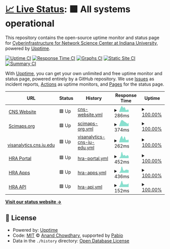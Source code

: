 # [📈 Live Status](https://cns-iu.github.io/upptime): <!--live status--> **🟩 All systems operational**

This repository contains the open-source uptime monitor and status page for [Cyberinfrastructure for Network Science Center at Indiana University](cns.iu.edu), powered by [Upptime](https://github.com/upptime/upptime).

[![Uptime CI](https://github.com/cns-iu/upptime/workflows/Uptime%20CI/badge.svg)](https://github.com/cns-iu/upptime/actions?query=workflow%3A%22Uptime+CI%22)
[![Response Time CI](https://github.com/cns-iu/upptime/workflows/Response%20Time%20CI/badge.svg)](https://github.com/cns-iu/upptime/actions?query=workflow%3A%22Response+Time+CI%22)
[![Graphs CI](https://github.com/cns-iu/upptime/workflows/Graphs%20CI/badge.svg)](https://github.com/cns-iu/upptime/actions?query=workflow%3A%22Graphs+CI%22)
[![Static Site CI](https://github.com/cns-iu/upptime/workflows/Static%20Site%20CI/badge.svg)](https://github.com/cns-iu/upptime/actions?query=workflow%3A%22Static+Site+CI%22)
[![Summary CI](https://github.com/cns-iu/upptime/workflows/Summary%20CI/badge.svg)](https://github.com/cns-iu/upptime/actions?query=workflow%3A%22Summary+CI%22)

With [Upptime](https://upptime.js.org), you can get your own unlimited and free uptime monitor and status page, powered entirely by a GitHub repository. We use [Issues](https://github.com/cns-iu/upptime/issues) as incident reports, [Actions](https://github.com/cns-iu/upptime/actions) as uptime monitors, and [Pages](https://cns-iu.github.io/upptime) for the status page.

<!--start: status pages-->
<!-- This summary is generated by Upptime (https://github.com/upptime/upptime) -->
<!-- Do not edit this manually, your changes will be overwritten -->
<!-- prettier-ignore -->
| URL | Status | History | Response Time | Uptime |
| --- | ------ | ------- | ------------- | ------ |
| <img alt="" src="https://icons.duckduckgo.com/ip3/cns.iu.edu.ico" height="13"> [CNS Website](https://cns.iu.edu) | 🟩 Up | [cns-website.yml](https://github.com/cns-iu/upptime/commits/HEAD/history/cns-website.yml) | <details><summary><img alt="Response time graph" src="./graphs/cns-website/response-time-week.png" height="20"> 286ms</summary><br><a href="https://cns-iu.github.io/upptime/history/cns-website"><img alt="Response time 450" src="https://img.shields.io/endpoint?url=https%3A%2F%2Fraw.githubusercontent.com%2Fcns-iu%2Fupptime%2FHEAD%2Fapi%2Fcns-website%2Fresponse-time.json"></a><br><a href="https://cns-iu.github.io/upptime/history/cns-website"><img alt="24-hour response time 98" src="https://img.shields.io/endpoint?url=https%3A%2F%2Fraw.githubusercontent.com%2Fcns-iu%2Fupptime%2FHEAD%2Fapi%2Fcns-website%2Fresponse-time-day.json"></a><br><a href="https://cns-iu.github.io/upptime/history/cns-website"><img alt="7-day response time 286" src="https://img.shields.io/endpoint?url=https%3A%2F%2Fraw.githubusercontent.com%2Fcns-iu%2Fupptime%2FHEAD%2Fapi%2Fcns-website%2Fresponse-time-week.json"></a><br><a href="https://cns-iu.github.io/upptime/history/cns-website"><img alt="30-day response time 272" src="https://img.shields.io/endpoint?url=https%3A%2F%2Fraw.githubusercontent.com%2Fcns-iu%2Fupptime%2FHEAD%2Fapi%2Fcns-website%2Fresponse-time-month.json"></a><br><a href="https://cns-iu.github.io/upptime/history/cns-website"><img alt="1-year response time 450" src="https://img.shields.io/endpoint?url=https%3A%2F%2Fraw.githubusercontent.com%2Fcns-iu%2Fupptime%2FHEAD%2Fapi%2Fcns-website%2Fresponse-time-year.json"></a></details> | <details><summary><a href="https://cns-iu.github.io/upptime/history/cns-website">100.00%</a></summary><a href="https://cns-iu.github.io/upptime/history/cns-website"><img alt="All-time uptime 99.97%" src="https://img.shields.io/endpoint?url=https%3A%2F%2Fraw.githubusercontent.com%2Fcns-iu%2Fupptime%2FHEAD%2Fapi%2Fcns-website%2Fuptime.json"></a><br><a href="https://cns-iu.github.io/upptime/history/cns-website"><img alt="24-hour uptime 100.00%" src="https://img.shields.io/endpoint?url=https%3A%2F%2Fraw.githubusercontent.com%2Fcns-iu%2Fupptime%2FHEAD%2Fapi%2Fcns-website%2Fuptime-day.json"></a><br><a href="https://cns-iu.github.io/upptime/history/cns-website"><img alt="7-day uptime 100.00%" src="https://img.shields.io/endpoint?url=https%3A%2F%2Fraw.githubusercontent.com%2Fcns-iu%2Fupptime%2FHEAD%2Fapi%2Fcns-website%2Fuptime-week.json"></a><br><a href="https://cns-iu.github.io/upptime/history/cns-website"><img alt="30-day uptime 100.00%" src="https://img.shields.io/endpoint?url=https%3A%2F%2Fraw.githubusercontent.com%2Fcns-iu%2Fupptime%2FHEAD%2Fapi%2Fcns-website%2Fuptime-month.json"></a><br><a href="https://cns-iu.github.io/upptime/history/cns-website"><img alt="1-year uptime 99.97%" src="https://img.shields.io/endpoint?url=https%3A%2F%2Fraw.githubusercontent.com%2Fcns-iu%2Fupptime%2FHEAD%2Fapi%2Fcns-website%2Fuptime-year.json"></a></details>
| <img alt="" src="https://icons.duckduckgo.com/ip3/scimaps.org.ico" height="13"> [Scimaps.org](https://scimaps.org) | 🟩 Up | [scimaps-org.yml](https://github.com/cns-iu/upptime/commits/HEAD/history/scimaps-org.yml) | <details><summary><img alt="Response time graph" src="./graphs/scimaps-org/response-time-week.png" height="20"> 374ms</summary><br><a href="https://cns-iu.github.io/upptime/history/scimaps-org"><img alt="Response time 339" src="https://img.shields.io/endpoint?url=https%3A%2F%2Fraw.githubusercontent.com%2Fcns-iu%2Fupptime%2FHEAD%2Fapi%2Fscimaps-org%2Fresponse-time.json"></a><br><a href="https://cns-iu.github.io/upptime/history/scimaps-org"><img alt="24-hour response time 221" src="https://img.shields.io/endpoint?url=https%3A%2F%2Fraw.githubusercontent.com%2Fcns-iu%2Fupptime%2FHEAD%2Fapi%2Fscimaps-org%2Fresponse-time-day.json"></a><br><a href="https://cns-iu.github.io/upptime/history/scimaps-org"><img alt="7-day response time 374" src="https://img.shields.io/endpoint?url=https%3A%2F%2Fraw.githubusercontent.com%2Fcns-iu%2Fupptime%2FHEAD%2Fapi%2Fscimaps-org%2Fresponse-time-week.json"></a><br><a href="https://cns-iu.github.io/upptime/history/scimaps-org"><img alt="30-day response time 472" src="https://img.shields.io/endpoint?url=https%3A%2F%2Fraw.githubusercontent.com%2Fcns-iu%2Fupptime%2FHEAD%2Fapi%2Fscimaps-org%2Fresponse-time-month.json"></a><br><a href="https://cns-iu.github.io/upptime/history/scimaps-org"><img alt="1-year response time 339" src="https://img.shields.io/endpoint?url=https%3A%2F%2Fraw.githubusercontent.com%2Fcns-iu%2Fupptime%2FHEAD%2Fapi%2Fscimaps-org%2Fresponse-time-year.json"></a></details> | <details><summary><a href="https://cns-iu.github.io/upptime/history/scimaps-org">100.00%</a></summary><a href="https://cns-iu.github.io/upptime/history/scimaps-org"><img alt="All-time uptime 99.98%" src="https://img.shields.io/endpoint?url=https%3A%2F%2Fraw.githubusercontent.com%2Fcns-iu%2Fupptime%2FHEAD%2Fapi%2Fscimaps-org%2Fuptime.json"></a><br><a href="https://cns-iu.github.io/upptime/history/scimaps-org"><img alt="24-hour uptime 100.00%" src="https://img.shields.io/endpoint?url=https%3A%2F%2Fraw.githubusercontent.com%2Fcns-iu%2Fupptime%2FHEAD%2Fapi%2Fscimaps-org%2Fuptime-day.json"></a><br><a href="https://cns-iu.github.io/upptime/history/scimaps-org"><img alt="7-day uptime 100.00%" src="https://img.shields.io/endpoint?url=https%3A%2F%2Fraw.githubusercontent.com%2Fcns-iu%2Fupptime%2FHEAD%2Fapi%2Fscimaps-org%2Fuptime-week.json"></a><br><a href="https://cns-iu.github.io/upptime/history/scimaps-org"><img alt="30-day uptime 100.00%" src="https://img.shields.io/endpoint?url=https%3A%2F%2Fraw.githubusercontent.com%2Fcns-iu%2Fupptime%2FHEAD%2Fapi%2Fscimaps-org%2Fuptime-month.json"></a><br><a href="https://cns-iu.github.io/upptime/history/scimaps-org"><img alt="1-year uptime 99.98%" src="https://img.shields.io/endpoint?url=https%3A%2F%2Fraw.githubusercontent.com%2Fcns-iu%2Fupptime%2FHEAD%2Fapi%2Fscimaps-org%2Fuptime-year.json"></a></details>
| <img alt="" src="https://icons.duckduckgo.com/ip3/visanalytics.cns.iu.edu.ico" height="13"> [visanalytics.cns.iu.edu](https://visanalytics.cns.iu.edu) | 🟩 Up | [visanalytics-cns-iu-edu.yml](https://github.com/cns-iu/upptime/commits/HEAD/history/visanalytics-cns-iu-edu.yml) | <details><summary><img alt="Response time graph" src="./graphs/visanalytics-cns-iu-edu/response-time-week.png" height="20"> 262ms</summary><br><a href="https://cns-iu.github.io/upptime/history/visanalytics-cns-iu-edu"><img alt="Response time 281" src="https://img.shields.io/endpoint?url=https%3A%2F%2Fraw.githubusercontent.com%2Fcns-iu%2Fupptime%2FHEAD%2Fapi%2Fvisanalytics-cns-iu-edu%2Fresponse-time.json"></a><br><a href="https://cns-iu.github.io/upptime/history/visanalytics-cns-iu-edu"><img alt="24-hour response time 73" src="https://img.shields.io/endpoint?url=https%3A%2F%2Fraw.githubusercontent.com%2Fcns-iu%2Fupptime%2FHEAD%2Fapi%2Fvisanalytics-cns-iu-edu%2Fresponse-time-day.json"></a><br><a href="https://cns-iu.github.io/upptime/history/visanalytics-cns-iu-edu"><img alt="7-day response time 262" src="https://img.shields.io/endpoint?url=https%3A%2F%2Fraw.githubusercontent.com%2Fcns-iu%2Fupptime%2FHEAD%2Fapi%2Fvisanalytics-cns-iu-edu%2Fresponse-time-week.json"></a><br><a href="https://cns-iu.github.io/upptime/history/visanalytics-cns-iu-edu"><img alt="30-day response time 276" src="https://img.shields.io/endpoint?url=https%3A%2F%2Fraw.githubusercontent.com%2Fcns-iu%2Fupptime%2FHEAD%2Fapi%2Fvisanalytics-cns-iu-edu%2Fresponse-time-month.json"></a><br><a href="https://cns-iu.github.io/upptime/history/visanalytics-cns-iu-edu"><img alt="1-year response time 281" src="https://img.shields.io/endpoint?url=https%3A%2F%2Fraw.githubusercontent.com%2Fcns-iu%2Fupptime%2FHEAD%2Fapi%2Fvisanalytics-cns-iu-edu%2Fresponse-time-year.json"></a></details> | <details><summary><a href="https://cns-iu.github.io/upptime/history/visanalytics-cns-iu-edu">100.00%</a></summary><a href="https://cns-iu.github.io/upptime/history/visanalytics-cns-iu-edu"><img alt="All-time uptime 98.82%" src="https://img.shields.io/endpoint?url=https%3A%2F%2Fraw.githubusercontent.com%2Fcns-iu%2Fupptime%2FHEAD%2Fapi%2Fvisanalytics-cns-iu-edu%2Fuptime.json"></a><br><a href="https://cns-iu.github.io/upptime/history/visanalytics-cns-iu-edu"><img alt="24-hour uptime 100.00%" src="https://img.shields.io/endpoint?url=https%3A%2F%2Fraw.githubusercontent.com%2Fcns-iu%2Fupptime%2FHEAD%2Fapi%2Fvisanalytics-cns-iu-edu%2Fuptime-day.json"></a><br><a href="https://cns-iu.github.io/upptime/history/visanalytics-cns-iu-edu"><img alt="7-day uptime 100.00%" src="https://img.shields.io/endpoint?url=https%3A%2F%2Fraw.githubusercontent.com%2Fcns-iu%2Fupptime%2FHEAD%2Fapi%2Fvisanalytics-cns-iu-edu%2Fuptime-week.json"></a><br><a href="https://cns-iu.github.io/upptime/history/visanalytics-cns-iu-edu"><img alt="30-day uptime 100.00%" src="https://img.shields.io/endpoint?url=https%3A%2F%2Fraw.githubusercontent.com%2Fcns-iu%2Fupptime%2FHEAD%2Fapi%2Fvisanalytics-cns-iu-edu%2Fuptime-month.json"></a><br><a href="https://cns-iu.github.io/upptime/history/visanalytics-cns-iu-edu"><img alt="1-year uptime 98.82%" src="https://img.shields.io/endpoint?url=https%3A%2F%2Fraw.githubusercontent.com%2Fcns-iu%2Fupptime%2FHEAD%2Fapi%2Fvisanalytics-cns-iu-edu%2Fuptime-year.json"></a></details>
| <img alt="" src="https://icons.duckduckgo.com/ip3/humanatlas.io.ico" height="13"> [HRA Portal](https://humanatlas.io) | 🟩 Up | [hra-portal.yml](https://github.com/cns-iu/upptime/commits/HEAD/history/hra-portal.yml) | <details><summary><img alt="Response time graph" src="./graphs/hra-portal/response-time-week.png" height="20"> 452ms</summary><br><a href="https://cns-iu.github.io/upptime/history/hra-portal"><img alt="Response time 409" src="https://img.shields.io/endpoint?url=https%3A%2F%2Fraw.githubusercontent.com%2Fcns-iu%2Fupptime%2FHEAD%2Fapi%2Fhra-portal%2Fresponse-time.json"></a><br><a href="https://cns-iu.github.io/upptime/history/hra-portal"><img alt="24-hour response time 228" src="https://img.shields.io/endpoint?url=https%3A%2F%2Fraw.githubusercontent.com%2Fcns-iu%2Fupptime%2FHEAD%2Fapi%2Fhra-portal%2Fresponse-time-day.json"></a><br><a href="https://cns-iu.github.io/upptime/history/hra-portal"><img alt="7-day response time 452" src="https://img.shields.io/endpoint?url=https%3A%2F%2Fraw.githubusercontent.com%2Fcns-iu%2Fupptime%2FHEAD%2Fapi%2Fhra-portal%2Fresponse-time-week.json"></a><br><a href="https://cns-iu.github.io/upptime/history/hra-portal"><img alt="30-day response time 424" src="https://img.shields.io/endpoint?url=https%3A%2F%2Fraw.githubusercontent.com%2Fcns-iu%2Fupptime%2FHEAD%2Fapi%2Fhra-portal%2Fresponse-time-month.json"></a><br><a href="https://cns-iu.github.io/upptime/history/hra-portal"><img alt="1-year response time 409" src="https://img.shields.io/endpoint?url=https%3A%2F%2Fraw.githubusercontent.com%2Fcns-iu%2Fupptime%2FHEAD%2Fapi%2Fhra-portal%2Fresponse-time-year.json"></a></details> | <details><summary><a href="https://cns-iu.github.io/upptime/history/hra-portal">100.00%</a></summary><a href="https://cns-iu.github.io/upptime/history/hra-portal"><img alt="All-time uptime 100.00%" src="https://img.shields.io/endpoint?url=https%3A%2F%2Fraw.githubusercontent.com%2Fcns-iu%2Fupptime%2FHEAD%2Fapi%2Fhra-portal%2Fuptime.json"></a><br><a href="https://cns-iu.github.io/upptime/history/hra-portal"><img alt="24-hour uptime 100.00%" src="https://img.shields.io/endpoint?url=https%3A%2F%2Fraw.githubusercontent.com%2Fcns-iu%2Fupptime%2FHEAD%2Fapi%2Fhra-portal%2Fuptime-day.json"></a><br><a href="https://cns-iu.github.io/upptime/history/hra-portal"><img alt="7-day uptime 100.00%" src="https://img.shields.io/endpoint?url=https%3A%2F%2Fraw.githubusercontent.com%2Fcns-iu%2Fupptime%2FHEAD%2Fapi%2Fhra-portal%2Fuptime-week.json"></a><br><a href="https://cns-iu.github.io/upptime/history/hra-portal"><img alt="30-day uptime 100.00%" src="https://img.shields.io/endpoint?url=https%3A%2F%2Fraw.githubusercontent.com%2Fcns-iu%2Fupptime%2FHEAD%2Fapi%2Fhra-portal%2Fuptime-month.json"></a><br><a href="https://cns-iu.github.io/upptime/history/hra-portal"><img alt="1-year uptime 100.00%" src="https://img.shields.io/endpoint?url=https%3A%2F%2Fraw.githubusercontent.com%2Fcns-iu%2Fupptime%2FHEAD%2Fapi%2Fhra-portal%2Fuptime-year.json"></a></details>
| <img alt="" src="https://icons.duckduckgo.com/ip3/apps.humanatlas.io.ico" height="13"> [HRA Apps](https://apps.humanatlas.io) | 🟩 Up | [hra-apps.yml](https://github.com/cns-iu/upptime/commits/HEAD/history/hra-apps.yml) | <details><summary><img alt="Response time graph" src="./graphs/hra-apps/response-time-week.png" height="20"> 436ms</summary><br><a href="https://cns-iu.github.io/upptime/history/hra-apps"><img alt="Response time 403" src="https://img.shields.io/endpoint?url=https%3A%2F%2Fraw.githubusercontent.com%2Fcns-iu%2Fupptime%2FHEAD%2Fapi%2Fhra-apps%2Fresponse-time.json"></a><br><a href="https://cns-iu.github.io/upptime/history/hra-apps"><img alt="24-hour response time 345" src="https://img.shields.io/endpoint?url=https%3A%2F%2Fraw.githubusercontent.com%2Fcns-iu%2Fupptime%2FHEAD%2Fapi%2Fhra-apps%2Fresponse-time-day.json"></a><br><a href="https://cns-iu.github.io/upptime/history/hra-apps"><img alt="7-day response time 436" src="https://img.shields.io/endpoint?url=https%3A%2F%2Fraw.githubusercontent.com%2Fcns-iu%2Fupptime%2FHEAD%2Fapi%2Fhra-apps%2Fresponse-time-week.json"></a><br><a href="https://cns-iu.github.io/upptime/history/hra-apps"><img alt="30-day response time 395" src="https://img.shields.io/endpoint?url=https%3A%2F%2Fraw.githubusercontent.com%2Fcns-iu%2Fupptime%2FHEAD%2Fapi%2Fhra-apps%2Fresponse-time-month.json"></a><br><a href="https://cns-iu.github.io/upptime/history/hra-apps"><img alt="1-year response time 403" src="https://img.shields.io/endpoint?url=https%3A%2F%2Fraw.githubusercontent.com%2Fcns-iu%2Fupptime%2FHEAD%2Fapi%2Fhra-apps%2Fresponse-time-year.json"></a></details> | <details><summary><a href="https://cns-iu.github.io/upptime/history/hra-apps">100.00%</a></summary><a href="https://cns-iu.github.io/upptime/history/hra-apps"><img alt="All-time uptime 100.00%" src="https://img.shields.io/endpoint?url=https%3A%2F%2Fraw.githubusercontent.com%2Fcns-iu%2Fupptime%2FHEAD%2Fapi%2Fhra-apps%2Fuptime.json"></a><br><a href="https://cns-iu.github.io/upptime/history/hra-apps"><img alt="24-hour uptime 100.00%" src="https://img.shields.io/endpoint?url=https%3A%2F%2Fraw.githubusercontent.com%2Fcns-iu%2Fupptime%2FHEAD%2Fapi%2Fhra-apps%2Fuptime-day.json"></a><br><a href="https://cns-iu.github.io/upptime/history/hra-apps"><img alt="7-day uptime 100.00%" src="https://img.shields.io/endpoint?url=https%3A%2F%2Fraw.githubusercontent.com%2Fcns-iu%2Fupptime%2FHEAD%2Fapi%2Fhra-apps%2Fuptime-week.json"></a><br><a href="https://cns-iu.github.io/upptime/history/hra-apps"><img alt="30-day uptime 100.00%" src="https://img.shields.io/endpoint?url=https%3A%2F%2Fraw.githubusercontent.com%2Fcns-iu%2Fupptime%2FHEAD%2Fapi%2Fhra-apps%2Fuptime-month.json"></a><br><a href="https://cns-iu.github.io/upptime/history/hra-apps"><img alt="1-year uptime 100.00%" src="https://img.shields.io/endpoint?url=https%3A%2F%2Fraw.githubusercontent.com%2Fcns-iu%2Fupptime%2FHEAD%2Fapi%2Fhra-apps%2Fuptime-year.json"></a></details>
| <img alt="" src="https://icons.duckduckgo.com/ip3/apps.humanatlas.io.ico" height="13"> [HRA API](https://apps.humanatlas.io/api/) | 🟩 Up | [hra-api.yml](https://github.com/cns-iu/upptime/commits/HEAD/history/hra-api.yml) | <details><summary><img alt="Response time graph" src="./graphs/hra-api/response-time-week.png" height="20"> 152ms</summary><br><a href="https://cns-iu.github.io/upptime/history/hra-api"><img alt="Response time 36" src="https://img.shields.io/endpoint?url=https%3A%2F%2Fraw.githubusercontent.com%2Fcns-iu%2Fupptime%2FHEAD%2Fapi%2Fhra-api%2Fresponse-time.json"></a><br><a href="https://cns-iu.github.io/upptime/history/hra-api"><img alt="24-hour response time 128" src="https://img.shields.io/endpoint?url=https%3A%2F%2Fraw.githubusercontent.com%2Fcns-iu%2Fupptime%2FHEAD%2Fapi%2Fhra-api%2Fresponse-time-day.json"></a><br><a href="https://cns-iu.github.io/upptime/history/hra-api"><img alt="7-day response time 152" src="https://img.shields.io/endpoint?url=https%3A%2F%2Fraw.githubusercontent.com%2Fcns-iu%2Fupptime%2FHEAD%2Fapi%2Fhra-api%2Fresponse-time-week.json"></a><br><a href="https://cns-iu.github.io/upptime/history/hra-api"><img alt="30-day response time 134" src="https://img.shields.io/endpoint?url=https%3A%2F%2Fraw.githubusercontent.com%2Fcns-iu%2Fupptime%2FHEAD%2Fapi%2Fhra-api%2Fresponse-time-month.json"></a><br><a href="https://cns-iu.github.io/upptime/history/hra-api"><img alt="1-year response time 36" src="https://img.shields.io/endpoint?url=https%3A%2F%2Fraw.githubusercontent.com%2Fcns-iu%2Fupptime%2FHEAD%2Fapi%2Fhra-api%2Fresponse-time-year.json"></a></details> | <details><summary><a href="https://cns-iu.github.io/upptime/history/hra-api">100.00%</a></summary><a href="https://cns-iu.github.io/upptime/history/hra-api"><img alt="All-time uptime 100.00%" src="https://img.shields.io/endpoint?url=https%3A%2F%2Fraw.githubusercontent.com%2Fcns-iu%2Fupptime%2FHEAD%2Fapi%2Fhra-api%2Fuptime.json"></a><br><a href="https://cns-iu.github.io/upptime/history/hra-api"><img alt="24-hour uptime 100.00%" src="https://img.shields.io/endpoint?url=https%3A%2F%2Fraw.githubusercontent.com%2Fcns-iu%2Fupptime%2FHEAD%2Fapi%2Fhra-api%2Fuptime-day.json"></a><br><a href="https://cns-iu.github.io/upptime/history/hra-api"><img alt="7-day uptime 100.00%" src="https://img.shields.io/endpoint?url=https%3A%2F%2Fraw.githubusercontent.com%2Fcns-iu%2Fupptime%2FHEAD%2Fapi%2Fhra-api%2Fuptime-week.json"></a><br><a href="https://cns-iu.github.io/upptime/history/hra-api"><img alt="30-day uptime 100.00%" src="https://img.shields.io/endpoint?url=https%3A%2F%2Fraw.githubusercontent.com%2Fcns-iu%2Fupptime%2FHEAD%2Fapi%2Fhra-api%2Fuptime-month.json"></a><br><a href="https://cns-iu.github.io/upptime/history/hra-api"><img alt="1-year uptime 100.00%" src="https://img.shields.io/endpoint?url=https%3A%2F%2Fraw.githubusercontent.com%2Fcns-iu%2Fupptime%2FHEAD%2Fapi%2Fhra-api%2Fuptime-year.json"></a></details>

<!--end: status pages-->

[**Visit our status website →**](https://cns-iu.github.io/upptime)

## 📄 License

- Powered by: [Upptime](https://github.com/upptime/upptime)
- Code: [MIT](./LICENSE) © [Anand Chowdhary](https://anandchowdhary.com), supported by [Pabio](https://pabio.com)
- Data in the `./history` directory: [Open Database License](https://opendatacommons.org/licenses/odbl/1-0/)
